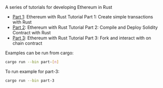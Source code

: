 A series of tutorials for developing Ethereum in Rust

- [Part 1](https://medium.com/@august2079/ethereum-with-rust-tutorial-part-1-create-simple-transactions-with-rust-26d365a7ea93): Ethereum with Rust Tutorial Part 1: Create simple transactions with Rust
- [Part 2](https://medium.com/@august2079/ethereum-with-rust-tutorial-part-2-compile-and-deploy-solidity-contract-with-rust-c3cd16fce8ee): Ethereum with Rust Tutorial Part 2: Compile and Deploy Solidity Contract with Rust
- [Part 3](): Ethereum with Rust Tutorial Part 3: Fork and interact with on chain contract

Examples can be run from cargo:

``` bash
cargo run --bin part-[n]
```

To run example for part-3:

``` bash
cargo run --bin part-3
```

